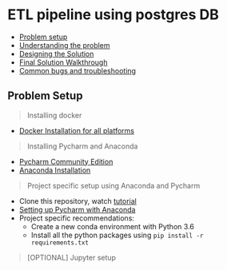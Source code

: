 # ETL pipeline using postgres DB

* [Problem setup](#problem-setup)
* [Understanding the problem](#understanding-the-problem)
* [Designing the Solution](#solutoin-design)
* [Final Solution Walkthrough](#final-solution-walkthrough)
* [Common bugs and troubleshooting](#common-bugs)


## Problem Setup

> Installing docker
* [Docker Installation for all platforms](https://docs.docker.com/get-docker/)

> Installing Pycharm and Anaconda
* [Pycharm Community Edition](https://www.jetbrains.com/pycharm/download/)
* [Anaconda Installation](https://docs.anaconda.com/anaconda/install/)

> Project specific setup using Anaconda and Pycharm
* Clone this repository, watch [tutorial](https://blog.jetbrains.com/idea/2020/10/clone-a-project-from-github/)
* [Setting up Pycharm with Anaconda](https://docs.conda.io/projects/conda/en/latest/user-guide/getting-started.html)
* Project specific recommendations:
  * Create a new conda environment with Python 3.6
  * Install all the python packages using `pip install -r requirements.txt`
> [OPTIONAL] Jupyter setup

